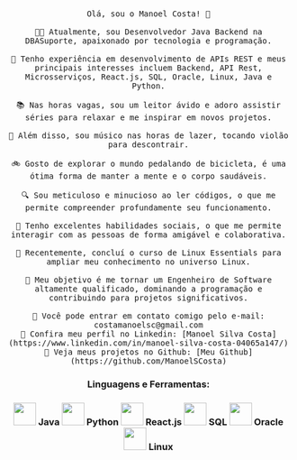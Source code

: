 <!-- Gif hello world. -->
<p align="center" style="background-image: url(https://images.unsplash.com/photo148859052850598d2b5aba04bixlib=rb4.0.3&ixid=M3wxMjA3fDB8MHxwaG90by1wYWdlfHx8fGVufDB8fHx8fA%3D%3D&auto=format&fit=crop&w=1170&q=80); background-size: cover;">
    <br><br>
    <samp>
        Olá, sou o Manoel Costa! 👋
        <br><br>
        👨‍💻 Atualmente, sou Desenvolvedor Java Backend na DBASuporte, apaixonado por tecnologia e programação.
        <br><br>
        🚀 Tenho experiência em desenvolvimento de APIs REST e meus principais interesses incluem Backend, API Rest, Microsserviços, React.js, SQL, Oracle, Linux, Java e Python.
        <br><br>
        📚 Nas horas vagas, sou um leitor ávido e adoro assistir séries para relaxar e me inspirar em novos projetos.
        <br><br>
        🎸 Além disso, sou músico nas horas de lazer, tocando violão para descontrair.
        <br><br>
        🚲 Gosto de explorar o mundo pedalando de bicicleta, é uma ótima forma de manter a mente e o corpo saudáveis.
        <br><br>
        🔍 Sou meticuloso e minucioso ao ler códigos, o que me permite compreender profundamente seu funcionamento.
        <br><br>
        👥 Tenho excelentes habilidades sociais, o que me permite interagir com as pessoas de forma amigável e colaborativa.
        <br><br>
        🐧 Recentemente, concluí o curso de Linux Essentials para ampliar meu conhecimento no universo Linux.
        <br><br>
        🎯 Meu objetivo é me tornar um Engenheiro de Software altamente qualificado, dominando a programação e contribuindo para projetos significativos.
        <br><br>
        📧 Você pode entrar em contato comigo pelo e-mail: costamanoelsc@gmail.com
        <br>
        🔗 Confira meu perfil no Linkedin: [Manoel Silva Costa](https://www.linkedin.com/in/manoel-silva-costa-04065a147/)
        <br>
        🔗 Veja meus projetos no Github: [Meu Github](https://github.com/ManoelSCosta)
        <h3 align="center">Linguagens e Ferramentas:<h3>
        <p align="center">
        <img src="https://img.icons8.com/color/48/000000/java-coffee-cup-logo.png" width="40px"> Java
        <img src="https://img.icons8.com/color/48/000000/python.png" width="40px"> Python
        <img src="https://img.icons8.com/color/48/000000/react-native.png" width="40px"> React.js
        <img src="https://img.icons8.com/color/48/000000/sql.png" width="40px"> SQL
        <img src="https://img.icons8.com/color/48/000000/oracle-logo.png" width="40px"> Oracle
        <img src="https://img.icons8.com/color/48/000000/linux.png" width="40px"> Linux    
        </p>
        <br><br>
    </samp>
</p>
